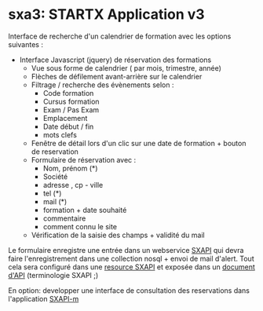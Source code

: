 sxa3: STARTX Application v3
===========================

Interface de recherche d'un calendrier de formation avec les options suivantes :
* Interface Javascript (jquery) de réservation des formations
  * Vue sous forme de calendrier ( par mois, trimestre, année)
  * Flèches  de défilement avant-arrière sur le calendrier
  * Filtrage / recherche des évènements selon :
     * Code formation
     * Cursus formation
     * Exam / Pas Exam
     * Emplacement
     * Date début / fin
     * mots clefs
  * Fenêtre de détail lors d'un clic sur une date de formation + bouton de reservation
  * Formulaire de réservation avec :
     * Nom, prénom (*)
     * Société
     * adresse , cp - ville
     * tel (*)
     * mail (*)
     * formation + date souhaité
     * commentaire
     * comment connu le site
  * Vérification de la saisie des champs + validité du mail

Le formulaire enregistre une entrée dans un webservice [SXAPI](https://github.com/startxfr/sxapi/wiki) qui devra faire l'enregistrement dans une collection nosql + envoi de mail d'alert. Tout cela sera configuré dans une  [resource SXAPI](https://github.com/startxfr/sxapi/wiki/Resources) et exposée dans un [document d'API](https://github.com/startxfr/sxapi/wiki/API-Document) (terminologie SXAPI ;)


En option: developper une interface de consultation des reservations dans l'application [SXAPI-m](https://github.com/startxfr/sxapi-m)
